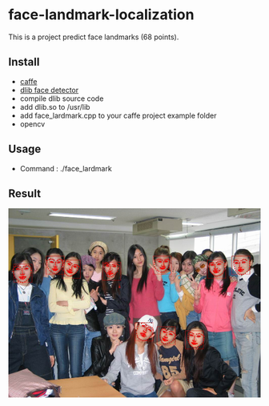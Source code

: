 # face-landmark-localization
This is a project predict face landmarks (68 points).


## Install
- [caffe](https://github.com/BVLC/caffe)
- [dlib face detector](http://dlib.net/)
- compile dlib source code 
- add dlib.so to /usr/lib
- add face_lardmark.cpp to your caffe project example folder
- opencv<p>

## Usage

- Command : ./face_lardmark

## Result
![](result/1_result.jpg)
